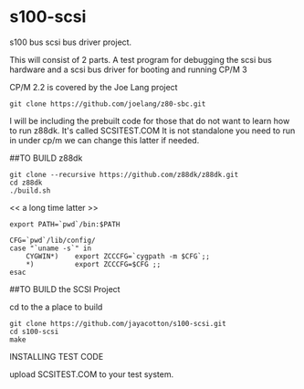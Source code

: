 # s100-scsi
s100 bus scsi bus driver project.

This will consist of 2 parts.   A test program for debugging the scsi bus hardware and a
scsi bus driver for booting and running CP/M 3

CP/M 2.2 is covered by the Joe Lang project 
```
git clone https://github.com/joelang/z80-sbc.git
```

I will be including the prebuilt code for those that do not want to learn how to run
z88dk.  It's called SCSITEST.COM It is not standalone you need to run in under cp/m
we can change this latter if needed.

##TO BUILD z88dk
```
git clone --recursive https://github.com/z88dk/z88dk.git
cd z88dk
./build.sh
```
<< a long time latter >>
```
export PATH=`pwd`/bin:$PATH

CFG=`pwd`/lib/config/
case "`uname -s`" in
    CYGWIN*)    export ZCCCFG=`cygpath -m $CFG`;;
    *)          export ZCCCFG=$CFG ;;
esac
```
##TO BUILD the SCSI Project

cd to the a place to build
```
git clone https://github.com/jayacotton/s100-scsi.git
cd s100-scsi
make
```

INSTALLING TEST CODE

upload SCSITEST.COM to your test system.
